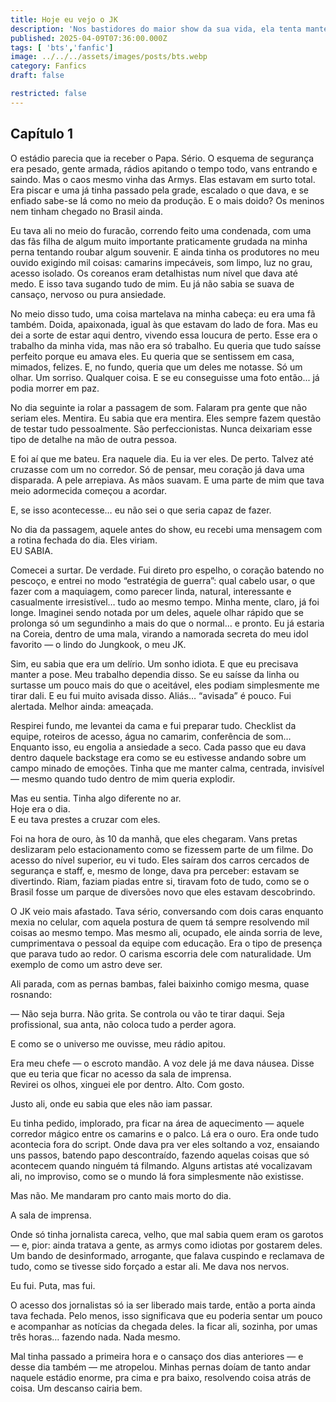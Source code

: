 ```yaml
---
title: Hoje eu vejo o JK
description: 'Nos bastidores do maior show da sua vida, ela tenta manter a compostura — mas tudo desmorona quando Jungkook finalmente chega ao Brasil.'
published: 2025-04-09T07:36:00.000Z
tags: [ 'bts','fanfic']
image: ../../../assets/images/posts/bts.webp
category: Fanfics
draft: false

restricted: false
---
```


## Capítulo 1

O estádio parecia que ia receber o Papa. Sério. O esquema de segurança era pesado, gente armada, rádios apitando o tempo todo, vans entrando e saindo. Mas o caos mesmo vinha das Armys. Elas estavam em surto total. Era piscar e uma já tinha passado pela grade, escalado o que dava, e se enfiado sabe-se lá como no meio da produção. E o mais doido? Os meninos nem tinham chegado no Brasil ainda.

Eu tava ali no meio do furacão, correndo feito uma condenada, com uma das fãs filha de algum muito importante praticamente grudada na minha perna tentando roubar algum souvenir. E ainda tinha os produtores no meu ouvido exigindo mil coisas: camarins impecáveis, som limpo, luz no grau, acesso isolado. Os coreanos eram detalhistas num nível que dava até medo. E isso tava sugando tudo de mim. Eu já não sabia se suava de cansaço, nervoso ou pura ansiedade.

No meio disso tudo, uma coisa martelava na minha cabeça: eu era uma fã também. Doida, apaixonada, igual às que estavam do lado de fora. Mas eu dei a sorte de estar aqui dentro, vivendo essa loucura de perto. Esse era o trabalho da minha vida, mas não era só trabalho. Eu queria que tudo saísse perfeito porque eu amava eles. Eu queria que se sentissem em casa, mimados, felizes. E, no fundo, queria que um deles me notasse. Só um olhar. Um sorriso. Qualquer coisa. E se eu conseguisse uma foto então... já podia morrer em paz.

No dia seguinte ia rolar a passagem de som. Falaram pra gente que não seriam eles. Mentira. Eu sabia que era mentira. Eles sempre fazem questão de testar tudo pessoalmente. São perfeccionistas. Nunca deixariam esse tipo de detalhe na mão de outra pessoa.

E foi aí que me bateu. Era naquele dia. Eu ia ver eles. De perto. Talvez até cruzasse com um no corredor. Só de pensar, meu coração já dava uma disparada. A pele arrepiava. As mãos suavam. E uma parte de mim que tava meio adormecida começou a acordar.

E, se isso acontecesse… eu não sei o que seria capaz de fazer.

No dia da passagem, aquele antes do show, eu recebi uma mensagem com a rotina fechada do dia. Eles viriam.  
EU SABIA.

Comecei a surtar. De verdade. Fui direto pro espelho, o coração batendo no pescoço, e entrei no modo “estratégia de guerra”: qual cabelo usar, o que fazer com a maquiagem, como parecer linda, natural, interessante e casualmente irresistível… tudo ao mesmo tempo. Minha mente, claro, já foi longe. Imaginei sendo notada por um deles, aquele olhar rápido que se prolonga só um segundinho a mais do que o normal… e pronto. Eu já estaria na Coreia, dentro de uma mala, virando a namorada secreta do meu idol favorito — o lindo do Jungkook, o meu JK.

Sim, eu sabia que era um delírio. Um sonho idiota. E que eu precisava manter a pose. Meu trabalho dependia disso. Se eu saísse da linha ou surtasse um pouco mais do que o aceitável, eles podiam simplesmente me tirar dali. E eu fui muito avisada disso. Aliás… “avisada” é pouco. Fui alertada. Melhor ainda: ameaçada.

Respirei fundo, me levantei da cama e fui preparar tudo. Checklist da equipe, roteiros de acesso, água no camarim, conferência de som… Enquanto isso, eu engolia a ansiedade a seco. Cada passo que eu dava dentro daquele backstage era como se eu estivesse andando sobre um campo minado de emoções. Tinha que me manter calma, centrada, invisível — mesmo quando tudo dentro de mim queria explodir.

Mas eu sentia. Tinha algo diferente no ar.  
Hoje era o dia.  
E eu tava prestes a cruzar com eles.

Foi na hora de ouro, às 10 da manhã, que eles chegaram. Vans pretas deslizaram pelo estacionamento como se fizessem parte de um filme. Do acesso do nível superior, eu vi tudo. Eles saíram dos carros cercados de segurança e staff, e, mesmo de longe, dava pra perceber: estavam se divertindo. Riam, faziam piadas entre si, tiravam foto de tudo, como se o Brasil fosse um parque de diversões novo que eles estavam descobrindo.

O JK veio mais afastado. Tava sério, conversando com dois caras enquanto mexia no celular, com aquela postura de quem tá sempre resolvendo mil coisas ao mesmo tempo. Mas mesmo ali, ocupado, ele ainda sorria de leve, cumprimentava o pessoal da equipe com educação. Era o tipo de presença que parava tudo ao redor. O carisma escorria dele com naturalidade. Um exemplo de como um astro deve ser.

Ali parada, com as pernas bambas, falei baixinho comigo mesma, quase rosnando:

— Não seja burra. Não grita. Se controla ou vão te tirar daqui. Seja profissional, sua anta, não coloca tudo a perder agora.

E como se o universo me ouvisse, meu rádio apitou.

Era meu chefe — o escroto mandão. A voz dele já me dava náusea. Disse que eu teria que ficar no acesso da sala de imprensa.  
Revirei os olhos, xinguei ele por dentro. Alto. Com gosto.

Justo ali, onde eu sabia que eles não iam passar.

Eu tinha pedido, implorado, pra ficar na área de aquecimento — aquele corredor mágico entre os camarins e o palco. Lá era o ouro. Era onde tudo acontecia fora do script. Onde dava pra ver eles soltando a voz, ensaiando uns passos, batendo papo descontraído, fazendo aquelas coisas que só acontecem quando ninguém tá filmando. Alguns artistas até vocalizavam ali, no improviso, como se o mundo lá fora simplesmente não existisse.

Mas não. Me mandaram pro canto mais morto do dia.

A sala de imprensa.

Onde só tinha jornalista careca, velho, que mal sabia quem eram os garotos — e, pior: ainda tratava a gente, as armys como idiotas por gostarem deles. Um bando de desinformado, arrogante, que falava cuspindo e reclamava de tudo, como se tivesse sido forçado a estar ali. Me dava nos nervos.

Eu fui. Puta, mas fui.

O acesso dos jornalistas só ia ser liberado mais tarde, então a porta ainda tava fechada. Pelo menos, isso significava que eu poderia sentar um pouco e acompanhar as notícias da chegada deles. Ia ficar ali, sozinha, por umas três horas… fazendo nada. Nada mesmo.

Mal tinha passado a primeira hora e o cansaço dos dias anteriores — e desse dia também — me atropelou. Minhas pernas doíam de tanto andar naquele estádio enorme, pra cima e pra baixo, resolvendo coisa atrás de coisa. Um descanso cairia bem.